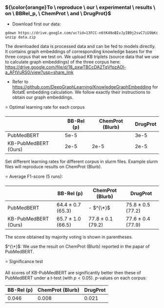 ### ${\color{orange}To \ reproduce \ our \ experimental \ results \ on \ BBRel_p, \ ChemProt \ and \ DrugProt}$

- Download first our data:
```
gdown https://drive.google.com/uc?id=13FCC-n6tK49oBIvJyIB9j2svC7iG9bKc
unzip data.zip
```
The downloaded data is processed data and can be fed to models directly. It contains graph embeddings of corresponding knowledge bases for the three corpus that we test on. We upload KB triplets (source data that we use to calculate graph embeddings) of the three corpus here:
https://drive.google.com/file/d/18_pxwTBCcDA2TqVfpzAOl-a_AFtVuRS0/view?usp=share_link

- Refer to https://github.com/DeepGraphLearning/KnowledgeGraphEmbedding for RotatE embedding calculation. We follow exactly their instructions to obtain our graph embeddings.

:star: Optimal learning rate for each corpus

| | BB-Rel (p) | ChemProt (Blurb) | DrugProt |
| --- | --- | --- | --- |
| PubMedBERT | 5e-5 | | 3e-5 |
| KB-PubMedBERT (Ours) | 2e-5 | 2e-5 | 2e-5 |

Set different learning rates for different corpus in slurm files. Example slurm files will reproduce results on ChemProt (Blurb).

:star: Average F1-score (5 runs):

| | BB-Rel (p) | ChemProt (Blurb) | DrugProt |
| --- | --- | --- | --- |
| PubMedBERT | 64.4 $\pm$ 0.7 (65.3) | - $^{\*}$ | 75.8 $\pm$ 0.5 (77.2) |
| KB-PubMedBERT (Ours) | 65.7 $\pm$ 1.0 (66.5) | 77.8 $\pm$ 0.1 (79.2) | 77.6 $\pm$ 0.4 (77.9) |

The score obtained by majority voting is shown in parentheses. 

$^{\*}$: We use the result on ChemProt (Blurb) reported in the papar of PubMedBERT.

:star: Significance test

All scores of KB-PubMedBERT are significantly better then these of PubMedBERT under a t-test (with $p < 0.05$). $p$-values on each corpus:

| BB-Rel (p) | ChemProt (Blurb) | DrugProt |
| --- | --- | --- |
| 0.046 | 0.008 | 0.021 |

